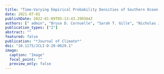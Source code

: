 ```yaml
---
title: "Time-Varying Empirical Probability Densities of Southern Ocean Surface Winds: Linking the Leading Mode to SAM and Quantifying Wind Product Differences"
date: 2021-07-01
publishDate: 2022-01-09T05:13:43.299364Z
authors: [" admin", "Bruce D. Cornuelle", "Sarah T. Gille", "Nicholas J. Lutsko"]
publication_types: ["2"]
abstract: ""
featured: false
publication: "*Journal of Climate*"
doi: "10.1175/JCLI-D-20-0629.1"
image:
  caption: "Image"
  focal_point: ""
  preview_only: false
---
```

